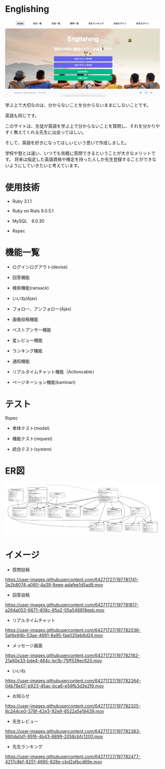 # Englishing
![top_page_image](top_page_image.png)

学ぶ上で大切なのは、分からないことを分からないままにしないことです。

英語も同じです。

このサイトは、生徒が英語を学ぶ上で分からないことを質問し、それを分かりやすく教えてくれる先生に出会ってほしい。

そして、英語を好きになってほしいという思いで作成しました。

学校や塾とは違い、いつでも気軽に質問できるということが大きなメリットです。
将来は指定した英語資格や検定を持った人しか先生登録することができないようにしていきたいと考えています。

# 使用技術
* Ruby 3.1.1

* Ruby on Rials 6.0.5.1

* MySQL　8.0.30

* Rspec

# 機能一覧
* ログインログアウト(devise)

* 回答機能

* 検索機能(ransack)

* いいね(Ajax)

* フォロー、アンフォロー(Ajax)

* 画像投稿機能

* ベストアンサー機能

* 星レビュー機能

* ランキング機能

* 通知機能

* リアルタイムチャット機能（Actioncable）

* ページネーション機能(kaminari)

# テスト　
Rspec

* 単体テスト(model)

* 機能テスト(request)

* 統合テスト(system)

# ER図
![er](ER.png)


# イメージ

* 質問投稿

https://user-images.githubusercontent.com/64271727/197781741-3e2b8074-a060-4a39-8eee-adafee1d5ad9.mov

* 回答投稿

https://user-images.githubusercontent.com/64271727/197781817-a264a053-6671-408c-95a2-05a548818eeb.mov

* リアルタイムチャット

https://user-images.githubusercontent.com/64271727/197782036-5af4e94b-53ae-4691-8a95-fae020eb6d24.mov

* メッセージ画面

https://user-images.githubusercontent.com/64271727/197782182-21a90e33-bde4-484c-bc1b-75ff539ec620.mov

* いいね

https://user-images.githubusercontent.com/64271727/197782264-04b78e07-b923-45ac-bca8-e59fb3d3e2f9.mov

* お知らせ

https://user-images.githubusercontent.com/64271727/197782325-8c244ce0-378f-42e3-92e9-6522a5e19439.mov

* 先生レビュー

https://user-images.githubusercontent.com/64271727/197782383-990da0d1-95f6-4b43-8899-2058cbfc1200.mov

* 先生ランキング

https://user-images.githubusercontent.com/64271727/197782477-4217c8bf-8251-4695-828e-cbd2afbcd69e.mov

